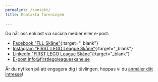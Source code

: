 ```yaml
---
permalink: /kontakt/
title: Kontakta föreningen
  
---
```


Du når oss enklast via sociala medier eller e-post:

* [Facebook "FLL Skåne"](https://www.facebook.com/FLLSkane){:target="_blank"}
* [Instagram "FIRST LEGO League Skåne"](https://www.instagram.com/fllskane/){:target="_blank"}
* [LinkedIn "FIRST LEGO League Skåne"](https://www.linkedin.com/company/firstlegoleagueskane/){:target="_blank"}
* [E-post info@firstlegoleagueskane.se](mailto:info@firstlegoleagueskane.se)

Är du nyfiken på att engagera dig i tävlingen, hoppas vi du [anmäler ditt intresse](/intresse/anmal/)!
